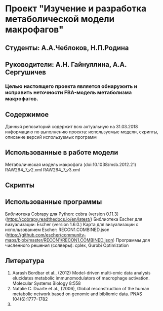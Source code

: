 # Проект "Изучение и разработка метаболической модели макрофагов"
## Студенты: А.А.Чеблоков, Н.П.Родина
## Руководители: А.Н. Гайнуллина, А.А. Сергушичев

### Целью настоящего проекта является обнаружить и исправить неточности FBA-модель метаболизма макрофагов.

## Содержимое  

Данный репозиторий содержит всю актуальную на 31.03.2018 информацию по выполнению проекта:
используемые модели,
скрипты,
описание версий используемых программ

## Использованные в работе модели 

Метаболическая модель макрофага (doi:10.1038/msb.2012.21)
RAW264_7_v2.xml
RAW264_7_v3.xml

## Скрипты


## Использованные программы

Библиотека Cobrapy для Python: cobra (version 0.11.3) (https://cobrapy.readthedocs.io/en/latest/)
Библиотека Escher для визуализации: Escher (version 1.6.0.)
Карта для визуализации с использованием Escher: RECON1.COMBINED.json 
                        (https://github.com/escher/community-maps/blob/master/RECON1/RECON1.COMBINED.json)
Программы для численного решения (солверы): cplex, Gurobi Optimization

## Литература
1. Aarash Bordbar et al., (2012)  Model-driven multi-omic data analysis elucidates metabolic immunomodulators of macrophage activation.
  Molecular Systems Biology 8:558
2. Natalie C. Duarte et al., (2006), Global reconstruction of the human metabolic network based on genomic and bibliomic data.
  PNAS 104(6):1777–1782
3. 



